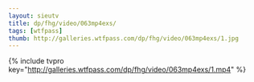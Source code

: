 ```yaml
--- 
layout: sieutv
title: dp/fhg/video/063mp4exs/
tags: [wtfpass]
thumb: http://galleries.wtfpass.com/dp/fhg/video/063mp4exs/1.jpg
---
```

{% include tvpro key="http://galleries.wtfpass.com/dp/fhg/video/063mp4exs/1.mp4" %} 
